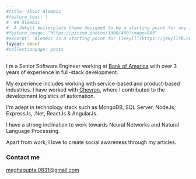 ```yaml
---
#title: About Alembic
#feature_text: |
#  ## Alembic
#  A Jekyll boilerplate theme designed to be a starting point for any Jekyll website
#feature_image: "https://picsum.photos/1300/400?image=989"
#excerpt: "Alembic is a starting point for [Jekyll](https://jekyllrb.com/) projects. Rather #than starting from scratch, this boilerplate is designed to get the ball rolling immediately. #Install it, configure it, tweak it, push it."
layout: about
#collectionpage: posts
---
```

I m a Senior Software Engineer working at [Bank of America](https://www.bankofamerica.com/) with over 3 years of experience in full-stack development. 

My experience includes working with service-based and product-based industries. I have worked with [Chevron](https://www.chevron.com/), where I contributed to the development logistics of automation.

I'm adept in technology stack such as MongoDB, SQL Server, NodeJs, ExpressJs, .Net, ReactJs & AngularJs.

I have a strong inclination to work towards Neural Networks and Natural Language Processing.

Apart from work, I love to create social awareness through my articles.

### Contact me

[meghagupta.0831@gmail.com](mailto:meghagupta.0831@gmail.com)




